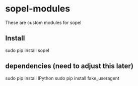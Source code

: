 # sopel-modules

These are custom modules for sopel

## Install
sudo pip install sopel

## dependencies (need to adjust this later)
sudo pip install IPython
sudo pip install fake_useragent
